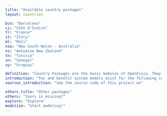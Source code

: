 ```yaml
---
title: "Available country packages"
layout: countries

bcn: "Barcelona"
ci: "Côte d'Ivoire"
fr: "France"
it: "Italy"
ml: "Mali"
nsw: "New South Wales - Australia"
nz: "Aotearoa New Zealand"
tn: "Tunisia"
sn: "Senegal"
uy: "Uruguay"

definition: "Country Packages are the basic modules of OpenFisca. They define the Parameters, Entities and Variables of a country."
introduction: "Tax and benefit system models exist for the following countries:"
sources_introduction: "See the source code of this project on"

others_title: "Other packages"
others: "Yours is missing?"
explore: "Explore"
modelize: "Start modeling!"
---
```

